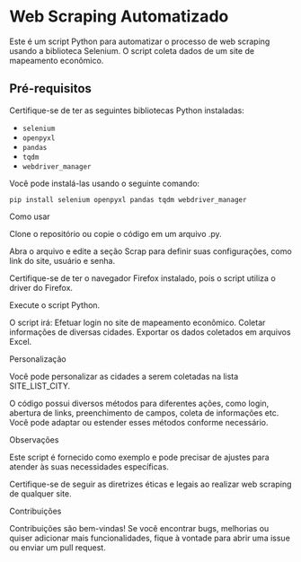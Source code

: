 # Web Scraping Automatizado

Este é um script Python para automatizar o processo de web scraping usando a biblioteca Selenium. O script coleta dados de um site de mapeamento econômico.

## Pré-requisitos

Certifique-se de ter as seguintes bibliotecas Python instaladas:

- `selenium`
- `openpyxl`
- `pandas`
- `tqdm`
- `webdriver_manager`

Você pode instalá-las usando o seguinte comando:

```
pip install selenium openpyxl pandas tqdm webdriver_manager
```
Como usar

Clone o repositório ou copie o código em um arquivo .py.

Abra o arquivo e edite a seção Scrap para definir suas configurações, como link do site, usuário e senha.

Certifique-se de ter o navegador Firefox instalado, pois o script utiliza o driver do Firefox.

Execute o script Python.

O script irá:
        Efetuar login no site de mapeamento econômico.
        Coletar informações de diversas cidades.
        Exportar os dados coletados em arquivos Excel.

Personalização

Você pode personalizar as cidades a serem coletadas na lista SITE_LIST_CITY.

  O código possui diversos métodos para diferentes ações, como login, abertura de links, preenchimento de campos, coleta de informações etc. Você pode adaptar ou estender esses métodos conforme necessário.

Observações

  Este script é fornecido como exemplo e pode precisar de ajustes para atender às suas necessidades específicas.

   Certifique-se de seguir as diretrizes éticas e legais ao realizar web scraping de qualquer site.

Contribuições

Contribuições são bem-vindas! Se você encontrar bugs, melhorias ou quiser adicionar mais funcionalidades, fique à vontade para abrir uma issue ou enviar um pull request.





